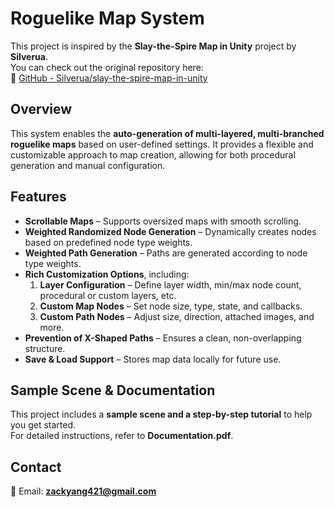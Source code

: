 # Roguelike Map System

This project is inspired by the **Slay-the-Spire Map in Unity** project by **Silverua**.  
You can check out the original repository here:  
🔗 [GitHub - Silverua/slay-the-spire-map-in-unity](https://github.com/silverua/slay-the-spire-map-in-unity)

## Overview
This system enables the **auto-generation of multi-layered, multi-branched roguelike maps** based on user-defined settings. It provides a flexible and customizable approach to map creation, allowing for both procedural generation and manual configuration.

## Features
- **Scrollable Maps** – Supports oversized maps with smooth scrolling.  
- **Weighted Randomized Node Generation** – Dynamically creates nodes based on predefined node type weights.  
- **Weighted Path Generation** – Paths are generated according to node type weights.  
- **Rich Customization Options**, including:
  1. **Layer Configuration** – Define layer width, min/max node count, procedural or custom layers, etc.
  2. **Custom Map Nodes** – Set node size, type, state, and callbacks.
  3. **Custom Path Nodes** – Adjust size, direction, attached images, and more.
- **Prevention of X-Shaped Paths** – Ensures a clean, non-overlapping structure.  
- **Save & Load Support** – Stores map data locally for future use.  

## Sample Scene & Documentation
This project includes a **sample scene and a step-by-step tutorial** to help you get started.  
For detailed instructions, refer to **Documentation.pdf**.

## Contact
📧 Email: **zackyang421@gmail.com**
